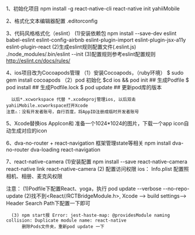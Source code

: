 1、初始化项目
    npm install -g react-native-cli
    react-native init yahiiMobile

2、格式化文本编辑器配置 .editorconfig

3、代码风格格式化（eslint）
  (1)安装依赖包
  npm install --save-dev eslint babel-eslint eslint-config-airbnb eslint-plugin-import eslint-plugin-jsx-a11y eslint-plugin-react
  (2)生成eslint规则配置文件(.eslint.js)
    ./node_modules/.bin/eslint --init
  (3)配置规则参考eslint配置规则
    http://eslint.cn/docs/rules/

4、ios项目改为Cocoapods管理
  （1）安装Cocoapods，（ruby环境）
      $ sudo gem install cocoapods
  （2）pod 初始化
      $cd ios && pod init ## 生成Podfile
      $ pod install ## 生成Podfile.lock
      $ pod update  ## 更新pod库的版本

      以后*.xcworkspace 代替 *.xcodeproj管理ios, 以后双击yahiiMobile.xcworkspace打开Xcode
    注意⚠️：没有开发者账号，自行百度，将AppID注册成临时开发者账号

5、Xcode替换ios AppIcon和
  准备一个1024*1024的图片，下载一个app icon自动生成对应的icon

6、dva-no-router + react-navigation 框架管理state等相关
  npm install dva-no-router dva-loading react-navigation

7、react-native-camera
  (1)安装配置
    npm install --save react-native-camera
    react-native link react-native-camera
  (2) 配置访问权限
    ios： Info.plist 配置照相机、相册、麦克风权限

  注意： (1)Podfile下配置React、yoga，执行 pod update --verbose --no-repo-update
        (2)找不到<React//RCTBridgeModule.h>, 
        Xcode --> build settings--> Header Search Path下配置一下即可
      
      (3) npm start报 Error: jest-haste-map: @providesModule naming       collision: Duplicate module name: react-native
          删除Pods文件夹，重新pod update 一下
